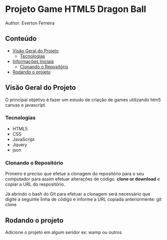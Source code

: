 # Projeto Game HTML5 Dragon Ball

Author:
Everton Ferreira

## Conteúdo
- [Visão Geral do Projeto](#visão-geral-do-projeto)
  - [Tecnologias](#tecnologias)
- [Informações Iniciais](#informações-iniciais)
  - [Clonando o Repositório](#clonando-o-repositório)
- [Rodando o projeto](#rodando-o-projeto)
## Visão Geral do Projeto
O principal objetivo é fazer um estudo de criação de games utilizando htm5 canvas e javascript.

### Tecnologias
- HTML5
- CSS
- JavaScript
- Jquery
- json

### Clonando o Repositório
Primeiro é preciso que efetue a clonagem do repositório para o seu computador para assim efetuar alterações de código.
**clone or download** e copiar a URL do respositório.

Já abrindo o bash do Git para efetuar a clonagem será necessário que digite a seguinte linha de código e informe a URL copiada anteriormente:
git clone <url-do-repositorio>

## Rodando o projeto

Adicione o projeto em algum seridor ex: wamp ou outros